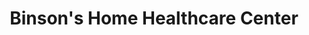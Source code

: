 ---
title: "Binson's Home Healthcare Center"
url: /southgate/binsons-home-healthcare-center/
shop: medical supply
---